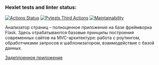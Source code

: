 ### Hexlet tests and linter status:
[![Actions Status](https://github.com/Antesser/python-project-83/workflows/hexlet-check/badge.svg)](https://github.com/Antesser/python-project-83/actions)
[![Pytests Third Actions](https://github.com/Antesser/python-project-83/actions/workflows/main.yml/badge.svg)](https://github.com/Antesser/python-project-83/actions/workflows/main.yml)
[![Maintainability](https://api.codeclimate.com/v1/badges/0118cc924d9ee5066737/maintainability)](https://codeclimate.com/github/Antesser/python-project-83/maintainability)

Анализатор страниц – полноценное приложение на базе фреймворка Flask. Здесь отрабатываются базовые принципы построения современных сайтов на MVC-архитектуре: работа с роутингом, обработчиками запросов и шаблонизатором, взаимодействие с базой данных.

 <a href="python-project-83-production-2c02.up.railway.app">Задеплоенное приложение</a>